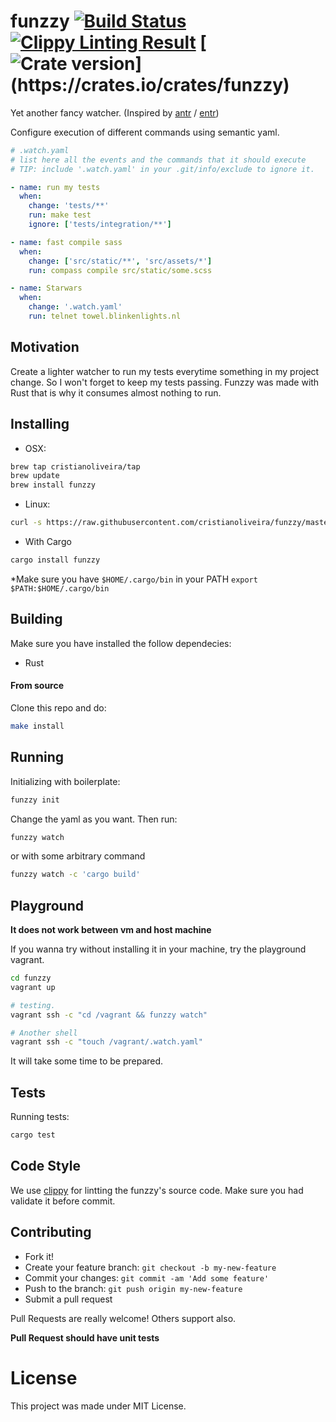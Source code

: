 # funzzy  [![Build Status](https://travis-ci.org/cristianoliveira/funzzy.svg?branch=master)](https://travis-ci.org/cristianoliveira/funzzy)  [![Clippy Linting Result](https://clippy.bashy.io/github/cristianoliveira/funzzy/master/badge.svg)](https://clippy.bashy.io/github/cristianoliveira/funzzy/master/log)  [![Crate version](https://img.shields.io/crates/v/funzzy.svg?)](https://crates.io/crates/funzzy)

Yet another fancy watcher. (Inspired by [antr](https://github.com/juanibiapina/antr) / [entr](http://entrproject.org/))

Configure execution of different commands using semantic yaml.

```yaml
# .watch.yaml
# list here all the events and the commands that it should execute
# TIP: include '.watch.yaml' in your .git/info/exclude to ignore it.

- name: run my tests
  when:
    change: 'tests/**'
    run: make test
    ignore: ['tests/integration/**']

- name: fast compile sass
  when:
    change: ['src/static/**', 'src/assets/*']
    run: compass compile src/static/some.scss

- name: Starwars
  when:
    change: '.watch.yaml'
    run: telnet towel.blinkenlights.nl
```

## Motivation
Create a lighter watcher to run my tests everytime something in my project change. So I won't forget to keep my tests passing. Funzzy was made with Rust that is why it consumes almost nothing to run.


## Installing

  - OSX:
  ```bash
  brew tap cristianoliveira/tap
  brew update
  brew install funzzy
  ```

  - Linux:
  ```bash
  curl -s https://raw.githubusercontent.com/cristianoliveira/funzzy/master/linux-install.sh | sh
  ```

  - With Cargo
  ```bash
  cargo install funzzy
  ```
  *Make sure you have `$HOME/.cargo/bin` in your PATH
  `export $PATH:$HOME/.cargo/bin`

## Building
Make sure you have installed the follow dependecies:
- Rust

#### From source
Clone this repo and do:
```bash
make install
```

## Running
Initializing with boilerplate:
```bash
funzzy init
```
Change the yaml as you want. Then run:
```bash
funzzy watch
```

or with some arbitrary command
```bash
funzzy watch -c 'cargo build'
```

## Playground 
**It does not work between vm and host machine**

If you wanna try without installing it in your machine, try the playground vagrant.
```bash
cd funzzy
vagrant up

# testing.
vagrant ssh -c "cd /vagrant && funzzy watch"

# Another shell
vagrant ssh -c "touch /vagrant/.watch.yaml"
```
It will take some time to be prepared.

## Tests
Running tests:
```bash
cargo test
```

## Code Style
We use [clippy](https://github.com/Manishearth/rust-clippy) for lintting the funzzy's source code. Make sure you had validate it before commit. 

## Contributing
 - Fork it!
 - Create your feature branch: `git checkout -b my-new-feature`
 - Commit your changes: `git commit -am 'Add some feature'`
 - Push to the branch: `git push origin my-new-feature`
 - Submit a pull request

Pull Requests are really welcome! Others support also.

**Pull Request should have unit tests**

# License
This project was made under MIT License.
